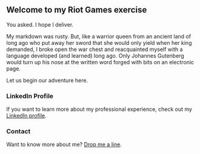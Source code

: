 ## Welcome to my Riot Games exercise

You asked. I hope I deliver.

My markdown was rusty. But, like a warrior queen from an ancient land of long ago who put away her sword that she would only yield when her king demanded, I broke open the war chest and reacquainted myself with a language developed (and learned) long ago. Only Johannes Gutenberg would turn up his nose at the written word forged with bits on an electronic page. 

Let us begin our adventure here.

### LinkedIn Profile

If you want to learn more about my professional experience, check out my [LinkedIn profile](https://www.linkedin.com/in/angela-nielsen-a392aa1).

### Contact

Want to know more about me? [Drop me a line](mailto:angelaf.nielsen@gmail.com).
